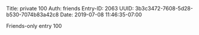 Title: private 100
Auth: friends
Entry-ID: 2063
UUID: 3b3c3472-7608-5d28-b530-7074b83a42c8
Date: 2019-07-08 11:46:35-07:00

Friends-only entry 100
